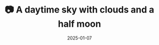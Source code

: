 ---
title: '📷 A daytime sky with clouds and a half moon'
date: '2025-01-07'
image: 'https://cdn.diblasio.social/static/photos/2025/20250107_153620.jpg'
alt_text: "A daytime sky with clouds and a half moon."
tags:
  - "#Photography"
  - "#Moon"
  - "#Sky"
  - "#Clouds"
  - "#Nature"
  - "#Fujifilm"
  - "#FujiFilmXT20"
  - "#TelephotoLens"
  - "#NaturePhotography"
  - "#Lunar"
description: ''
created_date: '2025-01-07'
location: "Unknown location"
exif_data: "FUJIFILM X-T20 XF100-400mmF4.5-5.6 R LM OIS WR (1/1600 | f/5.6 | ISO 400)"
draft: false
---